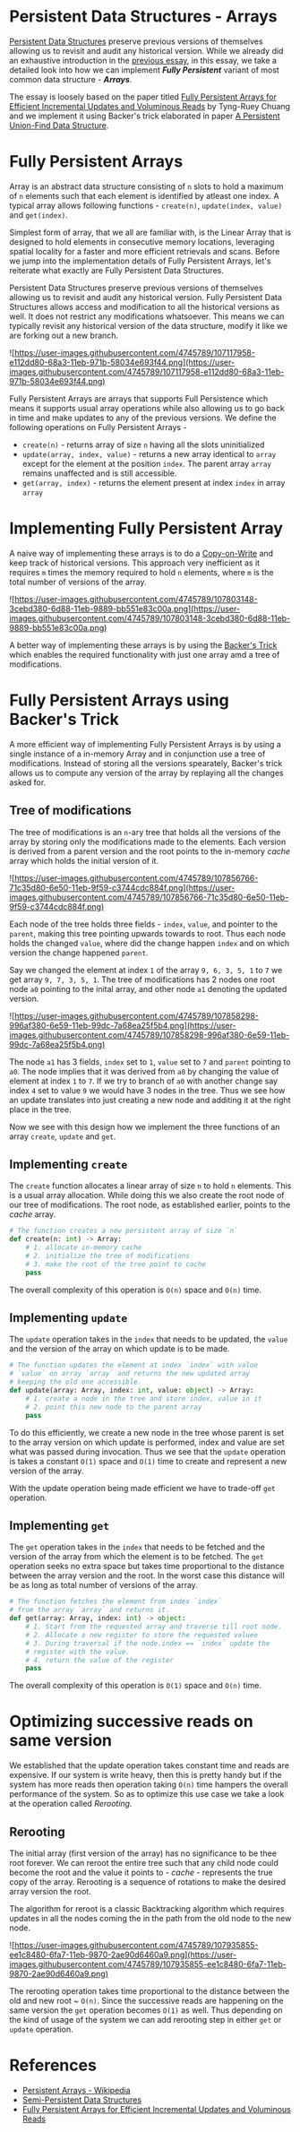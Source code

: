 # Persistent Data Structures - Arrays

[Persistent Data Structures](https://arpitbhayani.me/blogs/persistent-data-structures-introduction) preserve previous versions of themselves allowing us to revisit and audit any historical version. While we already did an exhaustive introduction in the [previous essay](https://arpitbhayani.me/blogs/persistent-data-structures-introduction), in this essay, we take a detailed look into how we can implement ***Fully Persistent*** variant of most common data structure - ***Arrays***.

The essay is loosely based on the paper titled [Fully Persistent Arrays for Efficient Incremental Updates and Voluminous Reads](https://link.springer.com/chapter/10.1007/3-540-55253-7_7) by Tyng-Ruey Chuang and we implement it using Backer's trick elaborated in paper [A Persistent Union-Find Data Structure](https://www.lri.fr/~filliatr/ftp/publis/puf-wml07.pdf).

# Fully Persistent Arrays

Array is an abstract data structure consisting of `n` slots to hold a maximum of `n` elements such that each element is identified by atleast one index. A typical array allows following functions - `create(n)`, `update(index, value)` and `get(index)`.

Simplest form of array, that we all are familiar with, is the Linear Array that is designed to hold elements in consecutive memory locations, leveraging spatial locality for a faster and more efficient retrievals and scans. Before we jump into the implementation details of Fully Persistent Arrays, let's reiterate what exactly are Fully Persistent Data Structures.

Persistent Data Structures preserve previous versions of themselves allowing us to revisit and audit any historical version. Fully Persistent Data Structures allows access and modification to all the historical versions as well. It does not restrict any modifications whatsoever. This means we can typically revisit any historical version of the data structure, modify it like we are forking out a new branch.

![https://user-images.githubusercontent.com/4745789/107117958-e112dd80-68a3-11eb-971b-58034e693f44.png](https://user-images.githubusercontent.com/4745789/107117958-e112dd80-68a3-11eb-971b-58034e693f44.png)

Fully Persistent Arrays are arrays that supports Full Persistence which means it supports usual array operations while also allowing us to go back in time and make updates to any of the previous versions. We define the following operations on Fully Persistent Arrays -

- `create(n)` - returns array of size `n` having all the slots uninitialized
- `update(array, index, value)` - returns a new array identical to `array` except for the element at the position `index`. The parent array `array` remains unaffected and is still accessible.
- `get(array, index)` - returns the element present at index `index` in array `array`

# Implementing Fully Persistent Array

A naive way of implementing these arrays is to do a [Copy-on-Write](https://arpitbhayani.me/blogs/copy-on-write) and keep track of historical versions. This approach very inefficient as it requires `m` times the memory required to hold `n` elements, where `m` is the total number of versions of the array.

![https://user-images.githubusercontent.com/4745789/107803148-3cebd380-6d88-11eb-9889-bb551e83c00a.png](https://user-images.githubusercontent.com/4745789/107803148-3cebd380-6d88-11eb-9889-bb551e83c00a.png)

A better way of implementing these arrays is by using the [Backer's Trick](https://www.lri.fr/~filliatr/ftp/publis/spds-rr.pdf) which enables the required functionality with just one array amd a tree of modifications.

# Fully Persistent Arrays using Backer's Trick

A more efficient way of implementing Fully Persistent Arrays is by using a single instance of a in-memory Array and in conjunction use a tree of modifications. Instead of storing all the versions spearately, Backer's trick allows us to compute any version of the array by replaying all the changes asked for.

## Tree of modifications

The tree of modifications is an `n`-ary tree that holds all the versions of the array by storing only the modifications made to the elements. Each version is derived from a parent version and the root points to the in-memory *cache* array which holds the initial version of it.

![https://user-images.githubusercontent.com/4745789/107856766-71c35d80-6e50-11eb-9f59-c3744cdc884f.png](https://user-images.githubusercontent.com/4745789/107856766-71c35d80-6e50-11eb-9f59-c3744cdc884f.png)

Each node of the tree holds three fields - `index`, `value`, and pointer to the `parent`, making this tree pointing upwards towards to root. Thus each node holds the changed `value`, where did the change happen `index` and on which version the change happened `parent`.

Say we changed the element at index `1` of the array `9, 6, 3, 5, 1`  to `7` we get array `9, 7, 3, 5, 1`. The tree of modifications has 2 nodes one root node `a0` pointing to the inital array, and other node `a1` denoting the updated version.

![https://user-images.githubusercontent.com/4745789/107858298-996af380-6e59-11eb-99dc-7a68ea25f5b4.png](https://user-images.githubusercontent.com/4745789/107858298-996af380-6e59-11eb-99dc-7a68ea25f5b4.png)

The node `a1` has 3 fields, `index` set to `1`, `value` set to `7` and `parent` pointing to `a0`. The node implies that it was derived from `a0` by changing the value of element at index `1` to `7`. If we try to branch of `a0` with another change say index `4` set to value `9` we would have 3 nodes in the tree. Thus we see how an update translates into just creating a new node and additing it at the right place in the tree.

Now we see with this design how we implement the three functions of an array `create`, `update` and `get`.

## Implementing `create`

The `create` function allocates a linear array of size `n` to hold `n` elements. This is a usual array allocation. While doing this we also create the root node of our tree of modifications. The root node, as established earlier, points to the *cache* array.

```python
# The function creates a new persistent array of size `n`
def create(n: int) -> Array:
    # 1. allocate in-memory cache
    # 2. initialize the tree of modifications
    # 3. make the root of the tree point to cache
    pass
```

The overall complexity of this operation is `O(n)` space and `O(n)` time.

## Implementing `update`

The `update` operation takes in the `index` that needs to be updated, the `value` and the version of the array on which update is to be made.

```python
# The function updates the element at index `index` with value
# `value` on array `array` and returns the new updated array
# keeping the old one accessible.
def update(array: Array, index: int, value: object) -> Array:
    # 1. create a node in the tree and store index, value in it
    # 2. point this new node to the parent array
    pass
```

To do this efficiently, we create a new node in the tree whose parent is set to the array version on which update is performed, index and value are set what was passed during invocation. Thus we see that the `update` operation is takes a constant `O(1)` space and `O(1)` time to create and represent a new version of the array.

With the update operation being made efficient we have to trade-off `get` operation.

## Implementing `get`

The `get` operation takes in the `index` that needs to be fetched and the version of the array from which the element is to be fetched. The `get` operation seeks no extra space but takes time proportional to the distance between the array version and the root. In the worst case this distance will be as long as total number of versions of the array.

```python
# The function fetches the element from index `index`
# from the array `array` and returns it.
def get(array: Array, index: int) -> object:
    # 1. Start from the requested array and traverse till root node.
    # 2. Allocate a new register to store the requested valuee
    # 3. During traversal if the node.index == `index` update the
    # register with the value.
    # 4. return the value of the register
    pass
```

The overall complexity of this operation is `O(1)` space and `O(n)` time.

# Optimizing successive reads on same version

We established that the update operation takes constant time and reads are expensive. If our system is write heavy, then this is pretty handy but if the system has more reads then operation taking `O(n)` time hampers the overall performance of the system. So as to optimize this use case we take a look at the operation called *Rerooting.*

## Rerooting

The initial array (first version of the array) has no significance to be thee root forever. We can reroot the entire tree such that any child node could become the root and the value it points to - *cache* - represents the true copy of the array. Rerooting is a sequence of rotations to make the desired array version the root.

The algorithm for reroot is a classic Backtracking algorithm which requires updates in all the nodes coming the in the path from the old node to the new node.

![https://user-images.githubusercontent.com/4745789/107935855-ee1c8480-6fa7-11eb-9870-2ae90d6460a9.png](https://user-images.githubusercontent.com/4745789/107935855-ee1c8480-6fa7-11eb-9870-2ae90d6460a9.png)

The rerooting operation takes time proportional to the distance between the old and new root ~ `O(n)`. Since the successive reads are happening on the same version the `get` operation becomes `O(1)` as well. Thus depending on the kind of usage of the system we can add rerooting step in either `get` or `update` operation.

# References

- [Persistent Arrays - Wikipedia](https://en.wikipedia.org/wiki/Persistent_array)
- [Semi-Persistent Data Structures](https://www.lri.fr/~filliatr/ftp/publis/spds-rr.pdf)
- [Fully Persistent Arrays for Efficient Incremental Updates and Voluminous Reads](https://link.springer.com/chapter/10.1007/3-540-55253-7_7)